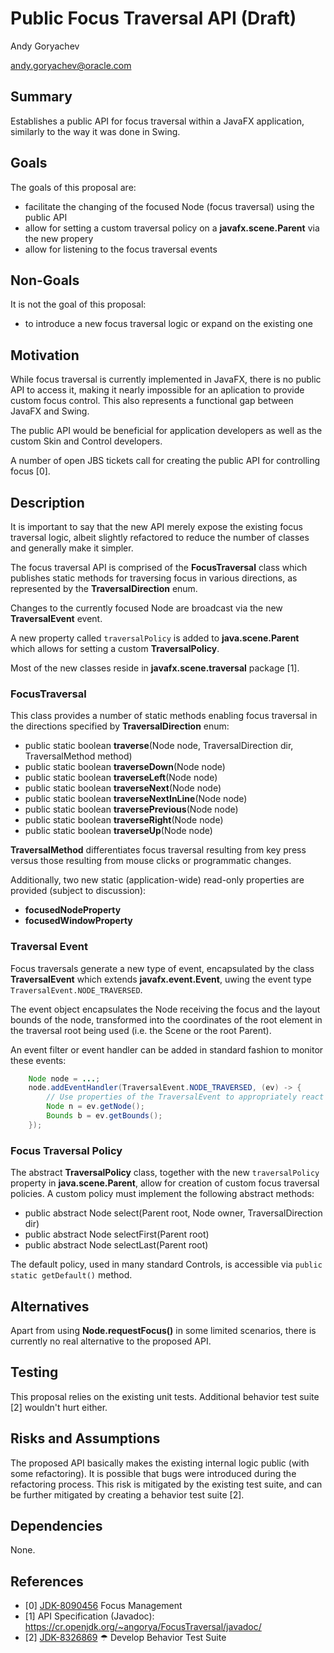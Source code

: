 # Public Focus Traversal API (Draft)

Andy Goryachev

<andy.goryachev@oracle.com>


## Summary

Establishes a public API for focus traversal within a JavaFX application,
similarly to the way it was done in Swing.



## Goals

The goals of this proposal are:

- facilitate the changing of the focused Node (focus traversal) using the public API
- allow for setting a custom traversal policy on a **javafx.scene.Parent** via the new propery
- allow for listening to the focus traversal events



## Non-Goals

It is not the goal of this proposal:

- to introduce a new focus traversal logic or expand on the existing one



## Motivation

While focus traversal is currently implemented in JavaFX, there is no public API to access it,
making it nearly impossible for an aplication to provide custom focus control.  This also represents
a functional gap between JavaFX and Swing.

The public API would be beneficial for application developers as well as the custom Skin and Control developers.

A number of open JBS tickets call for creating the public API for controlling focus [0].




## Description

It is important to say that the new API merely expose the existing focus traversal logic,
albeit slightly refactored to reduce the number of classes and generally make it simpler.

The focus traversal API is comprised of the **FocusTraversal** class which publishes static methods
for traversing focus in various directions, as represented by the **TraversalDirection** enum.

Changes to the currently focused Node are broadcast via the new **TraversalEvent** event.

A new property called `traversalPolicy` is added to **java.scene.Parent** which allows for setting
a custom **TraversalPolicy**.

Most of the new classes reside in **javafx.scene.traversal** package [1].



### FocusTraversal

This class provides a number of static methods enabling focus traversal in the directions
specified by **TraversalDirection** enum:

- public static boolean **traverse**(Node node, TraversalDirection dir, TraversalMethod method)
- public static boolean **traverseDown**(Node node)
- public static boolean **traverseLeft**(Node node)
- public static boolean **traverseNext**(Node node)
- public static boolean **traverseNextInLine**(Node node)
- public static boolean **traversePrevious**(Node node)
- public static boolean **traverseRight**(Node node)
- public static boolean **traverseUp**(Node node)

**TraversalMethod** differentiates focus traversal resulting from key press versus those resulting from
mouse clicks or programmatic changes.

Additionally, two new static (application-wide) read-only properties are provided (subject to discussion):

- **focusedNodeProperty**
- **focusedWindowProperty**



### Traversal Event

Focus traversals generate a new type of event, encapsulated by the class **TraversalEvent** which extends
**javafx.event.Event**, uwing the event type `TraversalEvent.NODE_TRAVERSED`.

The event object encapsulates the Node receiving the focus and the layout bounds of the node,
transformed into the coordinates of the root element in the traversal root being used
(i.e. the Scene or the root Parent).

An event filter or event handler can be added in standard fashion to monitor these events:

```java
    Node node = ...;
    node.addEventHandler(TraversalEvent.NODE_TRAVERSED, (ev) -> {
        // Use properties of the TraversalEvent to appropriately react to this event
        Node n = ev.getNode();
        Bounds b = ev.getBounds();
    });
```


### Focus Traversal Policy

The abstract **TraversalPolicy** class, together with the new `traversalPolicy` property in **java.scene.Parent**,
allow for creation of custom focus traversal policies.  A custom policy must implement the following
abstract methods:

- public abstract Node select(Parent root, Node owner, TraversalDirection dir)
- public abstract Node selectFirst(Parent root)
- public abstract Node selectLast(Parent root)

The default policy, used in many standard Controls, is accessible via `public static getDefault()` method.



## Alternatives

Apart from using **Node.requestFocus()** in some limited scenarios,
there is currently no real alternative to the proposed API.



## Testing

This proposal relies on the existing unit tests.  Additional behavior test suite [2] wouldn't hurt either.



## Risks and Assumptions

The proposed API basically makes the existing internal logic public (with some refactoring).
It is possible that bugs were introduced during the refactoring process.  This risk is mitigated by the existing
test suite, and can be further mitigated by creating a behavior test suite [2].



## Dependencies

None.



## References

- [0] [JDK-8090456](https://bugs.openjdk.org/browse/JDK-8090456) Focus Management
- [1] API Specification (Javadoc): https://cr.openjdk.org/~angorya/FocusTraversal/javadoc/
- [2] [JDK-8326869](https://bugs.openjdk.org/browse/JDK-8326869) ☂ Develop Behavior Test Suite
